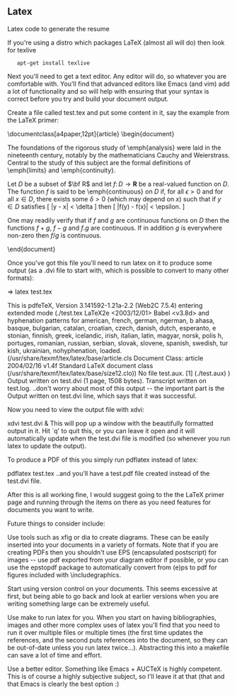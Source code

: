 ## Latex

Latex code to generate the resume 

If you're using a distro which packages LaTeX (almost all will do) then look for texlive

       apt-get install texlive

Next you'll need to get a text editor. Any editor will do, so whatever you are comfortable with. You'll find that advanced editors like Emacs (and vim) add a lot of functionality and so will help with ensuring that your syntax is correct before you try and build your document output.

Create a file called test.tex and put some content in it, say the example from the LaTeX primer:

\documentclass[a4paper,12pt]{article}
\begin{document}

The foundations of the rigorous study of \emph{analysis}
were laid in the nineteenth century, notably by the
mathematicians Cauchy and Weierstrass. Central to the
study of this subject are the formal definitions of
\emph{limits} and \emph{continuity}.

Let $D$ be a subset of $\bf R$ and let
$f \colon D \to \mathbf{R}$ be a real-valued function on
$D$. The function $f$ is said to be \emph{continuous} on
$D$ if, for all $\epsilon > 0$ and for all $x \in D$,
there exists some $\delta > 0$ (which may depend on $x$)
such that if $y \in D$ satisfies
\[ |y - x| < \delta \]
then
\[ |f(y) - f(x)| < \epsilon. \]

One may readily verify that if $f$ and $g$ are continuous
functions on $D$ then the functions $f+g$, $f-g$ and
$f.g$ are continuous. If in addition $g$ is everywhere
non-zero then $f/g$ is continuous.

\end{document}

Once you've got this file you'll need to run latex on it to produce some output (as a .dvi file to start with, which is possible to convert to many other formats):

=> latex test.tex

This is pdfeTeX, Version 3.141592-1.21a-2.2 (Web2C 7.5.4)
entering extended mode
(./test.tex
LaTeX2e <2003/12/01>
Babel <v3.8d> and hyphenation patterns for american, french, german, ngerman, b
ahasa, basque, bulgarian, catalan, croatian, czech, danish, dutch, esperanto, e
stonian, finnish, greek, icelandic, irish, italian, latin, magyar, norsk, polis
h, portuges, romanian, russian, serbian, slovak, slovene, spanish, swedish, tur
kish, ukrainian, nohyphenation, loaded.
(/usr/share/texmf/tex/latex/base/article.cls
Document Class: article 2004/02/16 v1.4f Standard LaTeX document class
(/usr/share/texmf/tex/latex/base/size12.clo))
No file test.aux.
[1] (./test.aux) )
Output written on test.dvi (1 page, 1508 bytes).
Transcript written on test.log.
..don't worry about most of this output -- the important part is the Output written on test.dvi line, which says that it was successful.

Now you need to view the output file with xdvi:

xdvi test.dvi &
This will pop up a window with the beautifully formatted output in it. Hit `q' to quit this, or you can leave it open and it will automatically update when the test.dvi file is modified (so whenever you run latex to update the output).

To produce a PDF of this you simply run pdflatex instead of latex:

pdflatex test.tex
..and you'll have a test.pdf file created instead of the test.dvi file.

After this is all working fine, I would suggest going to the the LaTeX primer page and running through the items on there as you need features for documents you want to write.

Future things to consider include:

Use tools such as xfig or dia to create diagrams. These can be easily inserted into your documents in a variety of formats. Note that if you are creating PDFs then you shouldn't use EPS (encapsulated postscript) for images -- use pdf exported from your diagram editor if possible, or you can use the epstopdf package to automatically convert from (e)ps to pdf for figures included with \includegraphics.

Start using version control on your documents. This seems excessive at first, but being able to go back and look at earlier versions when you are writing something large can be extremely useful.

Use make to run latex for you. When you start on having bibliographies, images and other more complex uses of latex you'll find that you need to run it over multiple files or multiple times (the first time updates the references, and the second puts references into the document, so they can be out-of-date unless you run latex twice...). Abstracting this into a makefile can save a lot of time and effort.

Use a better editor. Something like Emacs + AUCTeX is highly competent. This is of course a highly subjective subject, so I'll leave it at that (that and that Emacs is clearly the best option :)
